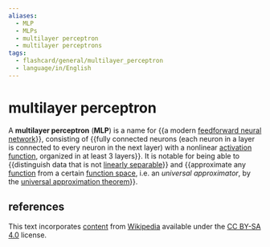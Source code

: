 ```yaml
---
aliases:
  - MLP
  - MLPs
  - multilayer perceptron
  - multilayer perceptrons
tags:
  - flashcard/general/multilayer_perceptron
  - language/in/English
---
```


# multilayer perceptron

A __multilayer perceptron__ (__MLP__) is a name for {{a modern [feedforward neural network](feedforward%20neural%20network.md)}}, consisting of {{fully connected neurons (each neuron in a layer is connected to every neuron in the next layer) with a nonlinear [activation function](activation%20function.md), organized in at least 3 layers}}. It is notable for being able to {{distinguish data that is not [linearly separable](linear%20separability.md)}} and {{approximate any [function](function%20(mathematics).md) from a certain [function space](function%20space.md), i.e. an _universal approximator_, by the [universal approximation theorem](universal%20approximation%20theorem.md)}}. <!--SR:!2024-08-05,39,290!2024-07-19,24,270!2024-07-02,14,290!2024-06-30,12,270-->

## references

This text incorporates [content](https://en.wikipedia.org/wiki/multilayer_perceptron) from [Wikipedia](Wikipedia.md) available under the [CC BY-SA 4.0](https://creativecommons.org/licenses/by-sa/4.0/) license.
